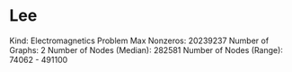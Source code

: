 # Lee

Kind: Electromagnetics Problem
Max Nonzeros: 20239237
Number of Graphs: 2
Number of Nodes (Median): 282581
Number of Nodes (Range): 74062 - 491100